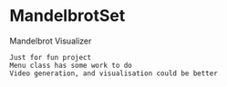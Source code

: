 # MandelbrotSet
Mandelbrot Visualizer

	Just for fun project
	Menu class has some work to do
	Video generation, and visualisation could be better
